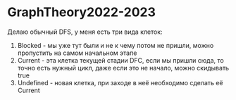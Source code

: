 # GraphTheory2022-2023

Делаю обычный DFS, у меня есть три вида клеток: 

1. Blocked - мы уже тут были и не к чему потом не пришли, можно пропустить на самом начальном этапе
2. Current - эта клетка текущей стадии DFC, если мы пришли сюда, то точно есть нужный цикл, даже если это не начало, можно скидывать true
3. Undefined - новая клетка, при заходе в неё необходимо сделать её Current
